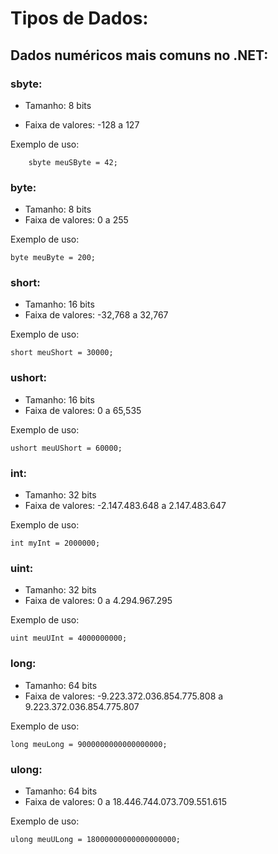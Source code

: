 # Tipos de Dados:

## Dados numéricos mais comuns no .NET:

### sbyte:

- Tamanho: 8 bits

- Faixa de valores: -128 a 127

Exemplo de uso:


        sbyte meuSByte = 42;

### byte:

- Tamanho: 8 bits
- Faixa de valores: 0 a 255

Exemplo de uso:

    byte meuByte = 200;

### short:

- Tamanho: 16 bits
- Faixa de valores: -32,768 a 32,767

Exemplo de uso:

    short meuShort = 30000;

### ushort:

- Tamanho: 16 bits
- Faixa de valores: 0 a 65,535

Exemplo de uso:

    ushort meuUShort = 60000;

### int:

- Tamanho: 32 bits
- Faixa de valores: -2.147.483.648 a 2.147.483.647

Exemplo de uso:

    int myInt = 2000000;

### uint:

- Tamanho: 32 bits
- Faixa de valores: 0 a 4.294.967.295

Exemplo de uso:

    uint meuUInt = 4000000000;

### long:

- Tamanho: 64 bits
- Faixa de valores: -9.223.372.036.854.775.808 a 9.223.372.036.854.775.807

Exemplo de uso:

    long meuLong = 9000000000000000000;

### ulong:

- Tamanho: 64 bits
- Faixa de valores: 0 a 18.446.744.073.709.551.615

Exemplo de uso:

    ulong meuULong = 18000000000000000000;